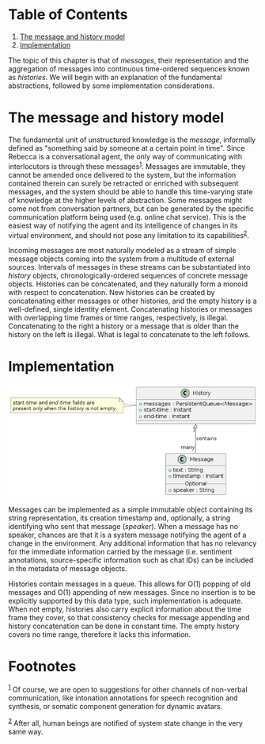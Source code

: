 
# Table of Contents

1.  [The message and history model](#org03f1a59)
2.  [Implementation](#orgfa5e4b4)

The topic of this chapter is that of *messages*, their representation and the
aggregation of messages into continuous time-ordered sequences known as
*histories*. We will begin with an explanation of the fundamental abstractions,
followed by some implementation considerations.


<a id="org03f1a59"></a>

# The message and history model

The fundamental unit of unstructured knowledge is the *message*, informally
defined as "something said by someone at a certain point in time". Since Rebecca
is a conversational agent, the only way of communicating with interlocutors is
through these messages<sup><a id="fnr.1" class="footref" href="#fn.1" role="doc-backlink">1</a></sup>. Messages are immutable, they cannot be amended
once delivered to the system, but the information contained therein can surely
be retracted or enriched with subsequent messages, and the system should be able
to handle this time-varying state of knowledge at the higher levels of
abstraction. Some messages might come not from conversation partners, but can be
generated by the specific communication platform being used (e.g. online chat
service). This is the easiest way of notifying the agent and its intelligence of
changes in its virtual environment, and should not pose any limitation to its
capabilities<sup><a id="fnr.2" class="footref" href="#fn.2" role="doc-backlink">2</a></sup>.

Incoming messages are most naturally modeled as a stream of simple message
objects coming into the system from a multitude of external sources. Intervals
of messages in these streams can be substantiated into *history* objects,
chronologically-ordered sequences of concrete message objects. Histories can be
concatenated, and they naturally form a monoid with respect to
concatenation. New histories can be created by concatenating either messages or
other histories, and the empty history is a well-defined, single identity
element. Concatenating histories or messages with overlapping time frames or
time ranges, respectively, is illegal. Concatenating to the right a history or a
message that is older than the history on the left is illegal. What is legal to
concatenate to the left follows.


<a id="orgfa5e4b4"></a>

# Implementation

![img](figures/messages/classes.png)

Messages can be implemented as a simple immutable object containing its string
representation, its creation timestamp and, optionally, a string identifying who
sent that message (*speaker*). When a message has no speaker, chances are that
it is a system message notifying the agent of a change in the environment. Any
additional information that has no relevancy for the immediate information
carried by the message (i.e. sentiment annotations, source-specific information
such as chat IDs) can be included in the metadata of message objects.

Histories contain messages in a queue. This allows for O(1) popping of old
messages and O(1) appending of new messages. Since no insertion is to be
explicitly supported by this data type, such implementation is adequate. When
not empty, histories also carry explicit information about the time frame they
cover, so that consistency checks for message appending and history
concatenation can be done in constant time. The empty history covers no time
range, therefore it lacks this information.


# Footnotes

<sup><a id="fn.1" href="#fnr.1">1</a></sup> Of course, we are open to suggestions for other channels of non-verbal
communication, like intonation annotations for speech recognition and synthesis,
or somatic component generation for dynamic avatars.

<sup><a id="fn.2" href="#fnr.2">2</a></sup> After all, human beings are notified of system state change in the very
same way.
